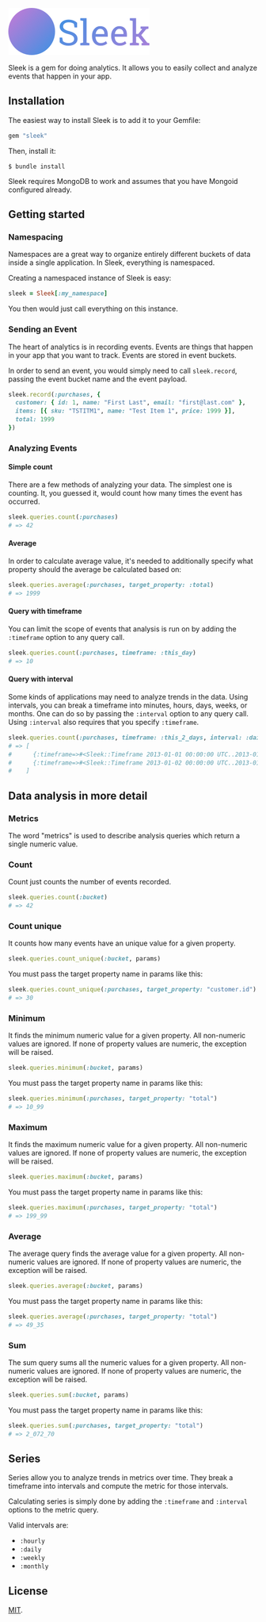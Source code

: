 ![Sleek](sleek.png)

Sleek is a gem for doing analytics. It allows you to easily collect and
analyze events that happen in your app.

## Installation

The easiest way to install Sleek is to add it to your Gemfile:

```ruby
gem "sleek"
```

Then, install it:

```
$ bundle install
```

Sleek requires MongoDB to work and assumes that you have Mongoid
configured already.

## Getting started

### Namespacing

Namespaces are a great way to organize entirely different buckets of
data inside a single application. In Sleek, everything is namespaced.

Creating a namespaced instance of Sleek is easy:

```ruby
sleek = Sleek[:my_namespace]
```

You then would just call everything on this instance.

### Sending an Event

The heart of analytics is in recording events. Events are things that
happen in your app that you want to track. Events are stored in event
buckets.

In order to send an event, you would simply need to call
`sleek.record`, passing the event bucket name and the event
payload.

```ruby
sleek.record(:purchases, {
  customer: { id: 1, name: "First Last", email: "first@last.com" },
  items: [{ sku: "TSTITM1", name: "Test Item 1", price: 1999 }],
  total: 1999
})
```

### Analyzing Events

#### Simple count

There are a few methods of analyzing your data. The simplest one is
counting. It, you guessed it, would count how many times the event has
occurred.

```ruby
sleek.queries.count(:purchases)
# => 42
```

#### Average

In order to calculate average value, it's needed to additionally specify
what property should the average be calculated based on:

```ruby
sleek.queries.average(:purchases, target_property: :total)
# => 1999
```

#### Query with timeframe

You can limit the scope of events that analysis is run on by adding the
`:timeframe` option to any query call.

```ruby
sleek.queries.count(:purchases, timeframe: :this_day)
# => 10
```

#### Query with interval

Some kinds of applications may need to analyze trends in the data. Using
intervals, you can break a timeframe into minutes, hours, days, weeks,
or months. One can do so by passing the `:interval` option to any query
call. Using `:interval` also requires that you specify `:timeframe`.

```ruby
sleek.queries.count(:purchases, timeframe: :this_2_days, interval: :daily)
# => [
#      {:timeframe=>#<Sleek::Timeframe 2013-01-01 00:00:00 UTC..2013-01-02 00:00:00 UTC>, :value=>10},
#      {:timeframe=>#<Sleek::Timeframe 2013-01-02 00:00:00 UTC..2013-01-03 00:00:00 UTC>, :value=>24}
#    ]
```

## Data analysis in more detail

### Metrics

The word "metrics" is used to describe analysis queries which return a
single numeric value.

### Count

Count just counts the number of events recorded.

```ruby
sleek.queries.count(:bucket)
# => 42
```

### Count unique

It counts how many events have an unique value for a given property.

```ruby
sleek.queries.count_unique(:bucket, params)
```

You must pass the target property name in params like this:

```ruby
sleek.queries.count_unique(:purchases, target_property: "customer.id")
# => 30
```

### Minimum

It finds the minimum numeric value for a given property. All non-numeric
values are ignored. If none of property values are numeric, the
exception will be raised.

```ruby
sleek.queries.minimum(:bucket, params)
```

You must pass the target property name in params like this:

```ruby
sleek.queries.minimum(:purchases, target_property: "total")
# => 10_99
```

### Maximum

It finds the maximum numeric value for a given property. All non-numeric
values are ignored. If none of property values are numeric, the
exception will be raised.

```ruby
sleek.queries.maximum(:bucket, params)
```

You must pass the target property name in params like this:

```ruby
sleek.queries.maximum(:purchases, target_property: "total")
# => 199_99
```

### Average

The average query finds the average value for a given property.  All
non-numeric values are ignored. If none of property values are numeric,
the exception will be raised.

```ruby
sleek.queries.average(:bucket, params)
```

You must pass the target property name in params like this:

```ruby
sleek.queries.average(:purchases, target_property: "total")
# => 49_35
```

### Sum

The sum query sums all the numeric values for a given property. All
non-numeric values are ignored. If none of property values are numeric,
the exception will be raised.

```ruby
sleek.queries.sum(:bucket, params)
```

You must pass the target property name in params like this:

```ruby
sleek.queries.sum(:purchases, target_property: "total")
# => 2_072_70
```

## Series

Series allow you to analyze trends in metrics over time. They break a
timeframe into intervals and compute the metric for those intervals.

Calculating series is simply done by adding the `:timeframe` and
`:interval` options to the metric query.

Valid intervals are:

* `:hourly`
* `:daily`
* `:weekly`
* `:monthly`

## License

[MIT](LICENSE).
